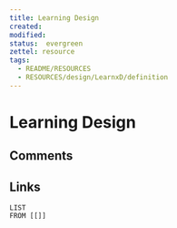 ```yaml
---
title: Learning Design
created: 
modified: 
status:  evergreen
zettel: resource
tags:
  - README/RESOURCES
  - RESOURCES/design/LearnxD/definition
---
```

# Learning Design
## Comments

## Links
```dataview
LIST
FROM [[]]
```
